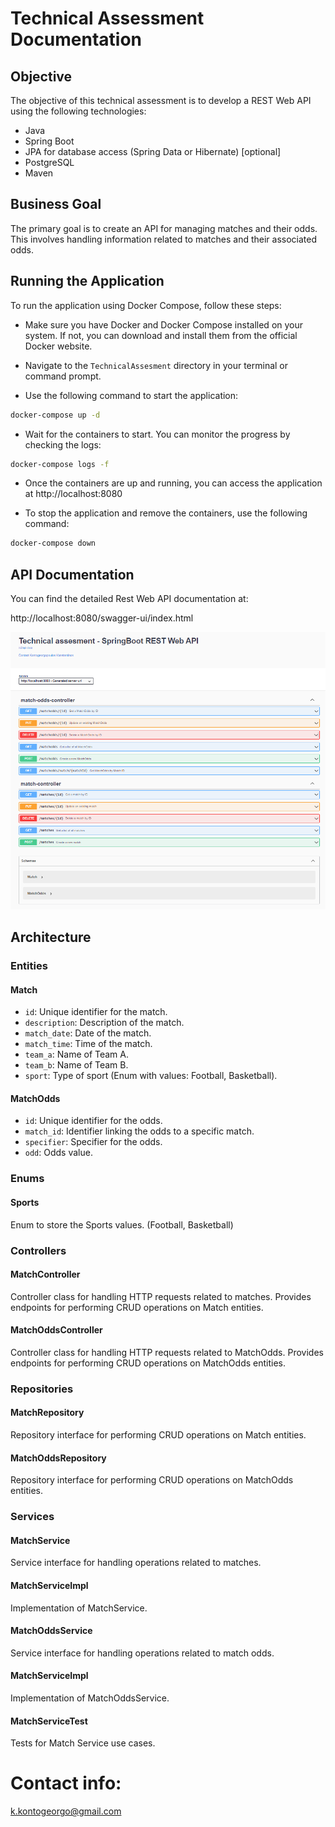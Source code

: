 # Technical Assessment Documentation

## Objective

The objective of this technical assessment is to develop a REST Web API using the following technologies:

- Java
- Spring Boot
- JPA for database access (Spring Data or Hibernate) [optional]
- PostgreSQL
- Maven

## Business Goal

The primary goal is to create an API for managing matches and their odds. This involves handling information related to matches and their associated odds.

## Running the Application 

To run the application using Docker Compose, follow these steps:

- Make sure you have Docker and Docker Compose installed on your system. If not, you can download and install them from the official Docker website.

- Navigate to the `TechnicalAssesment` directory in your terminal or command prompt.

- Use the following command to start the application:
```bash
docker-compose up -d
```

- Wait for the containers to start. You can monitor the progress by checking the logs:
```bash
docker-compose logs -f
```

- Once the containers are up and running, you can access the application at http://localhost:8080


- To stop the application and remove the containers, use the following command:

```bash
docker-compose down
```

## API Documentation

You can find the detailed Rest Web API documentation at:

http://localhost:8080/swagger-ui/index.html

![Example Image](SwaggerDocumentation.png)


## Architecture

### Entities

#### Match

- `id`: Unique identifier for the match.
- `description`: Description of the match.
- `match_date`: Date of the match.
- `match_time`: Time of the match.
- `team_a`: Name of Team A.
- `team_b`: Name of Team B.
- `sport`: Type of sport (Enum with values: Football, Basketball).

#### MatchOdds

- `id`: Unique identifier for the odds.
- `match_id`: Identifier linking the odds to a specific match.
- `specifier`: Specifier for the odds.
- `odd`: Odds value.

### Enums 

#### Sports

Enum to store the Sports values.
(Football, Basketball)

### Controllers

#### MatchController

Controller class for handling HTTP requests related to matches. Provides
endpoints for performing CRUD operations on Match entities.

#### MatchOddsController

Controller class for handling HTTP requests related to MatchOdds. Provides
endpoints for performing CRUD operations on MatchOdds entities.

### Repositories

#### MatchRepository

Repository interface for performing CRUD operations on Match entities.

#### MatchOddsRepository

Repository interface for performing CRUD operations on MatchOdds entities.

### Services

#### MatchService

Service interface for handling operations related to matches.

#### MatchServiceImpl

Implementation of MatchService.

#### MatchOddsService

Service interface for handling operations related to match odds.

#### MatchServiceImpl

Implementation of MatchOddsService.

#### MatchServiceTest

Tests for Match Service use cases.

# Contact info:

k.kontogeorgo@gmail.com
